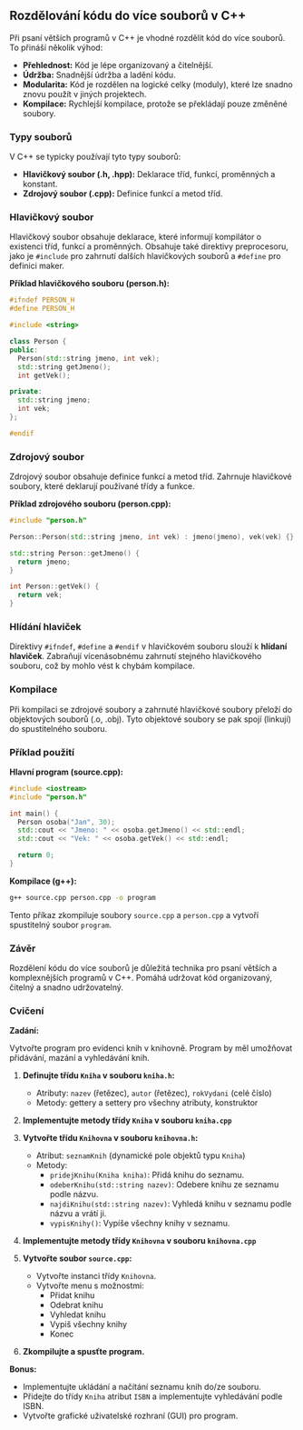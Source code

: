 ## Rozdělování kódu do více souborů v C++

Při psaní větších programů v C++ je vhodné rozdělit kód do více souborů. To přináší několik výhod:

* **Přehlednost:** Kód je lépe organizovaný a čitelnější.
* **Údržba:** Snadnější údržba a ladění kódu.
* **Modularita:** Kód je rozdělen na logické celky (moduly), které lze snadno znovu použít v jiných projektech.
* **Kompilace:** Rychlejší kompilace, protože se překládají pouze změněné soubory.

### Typy souborů

V C++ se typicky používají tyto typy souborů:

* **Hlavičkový soubor (.h, .hpp):** Deklarace tříd, funkcí, proměnných a konstant.
* **Zdrojový soubor (.cpp):** Definice funkcí a metod tříd.

### Hlavičkový soubor

Hlavičkový soubor obsahuje deklarace, které informují kompilátor o existenci tříd, funkcí a proměnných. Obsahuje také direktivy preprocesoru, jako je `#include` pro zahrnutí dalších hlavičkových souborů a `#define` pro definici maker.

**Příklad hlavičkového souboru (person.h):**

```c++
#ifndef PERSON_H
#define PERSON_H

#include <string>

class Person {
public:
  Person(std::string jmeno, int vek);
  std::string getJmeno();
  int getVek();

private:
  std::string jmeno;
  int vek;
};

#endif
```

### Zdrojový soubor

Zdrojový soubor obsahuje definice funkcí a metod tříd. Zahrnuje hlavičkové soubory, které deklarují používané třídy a funkce.

**Příklad zdrojového souboru (person.cpp):**

```c++
#include "person.h"

Person::Person(std::string jmeno, int vek) : jmeno(jmeno), vek(vek) {}

std::string Person::getJmeno() {
  return jmeno;
}

int Person::getVek() {
  return vek;
}
```

### Hlídání hlaviček

Direktivy `#ifndef`, `#define` a `#endif` v hlavičkovém souboru slouží k **hlídaní hlaviček**. Zabraňují vícenásobnému zahrnutí stejného hlavičkového souboru, což by mohlo vést k chybám kompilace.

### Kompilace

Při kompilaci se zdrojové soubory a zahrnuté hlavičkové soubory přeloží do objektových souborů (.o, .obj). Tyto objektové soubory se pak spojí (linkují) do spustitelného souboru.

### Příklad použití

**Hlavní program (source.cpp):**

```c++
#include <iostream>
#include "person.h"

int main() {
  Person osoba("Jan", 30);
  std::cout << "Jmeno: " << osoba.getJmeno() << std::endl;
  std::cout << "Vek: " << osoba.getVek() << std::endl;

  return 0;
}
```

**Kompilace (g++):**

```bash
g++ source.cpp person.cpp -o program
```

Tento příkaz zkompiluje soubory `source.cpp` a `person.cpp` a vytvoří spustitelný soubor `program`.

### Závěr

Rozdělení kódu do více souborů je důležitá technika pro psaní větších a komplexnějších programů v C++. Pomáhá udržovat kód organizovaný, čitelný a snadno udržovatelný.


### Cvičení

**Zadání:**

Vytvořte program pro evidenci knih v knihovně. Program by měl umožňovat přidávání, mazání a vyhledávání knih.

1. **Definujte třídu `Kniha` v souboru `kniha.h`:**
   * Atributy: `nazev` (řetězec), `autor` (řetězec), `rokVydani` (celé číslo)
   * Metody: gettery a settery pro všechny atributy, konstruktor

2. **Implementujte metody třídy `Kniha` v souboru `kniha.cpp`**

3. **Vytvořte třídu `Knihovna` v souboru `knihovna.h`:**
   * Atribut: `seznamKnih` (dynamické pole objektů typu `Kniha`)
   * Metody:
     * `pridejKnihu(Kniha kniha)`: Přidá knihu do seznamu.
     * `odeberKnihu(std::string nazev)`: Odebere knihu ze seznamu podle názvu.
     * `najdiKnihu(std::string nazev)`: Vyhledá knihu v seznamu podle názvu a vrátí ji.
     * `vypisKnihy()`: Vypíše všechny knihy v seznamu.

4. **Implementujte metody třídy `Knihovna` v souboru `knihovna.cpp`**

5. **Vytvořte soubor `source.cpp`:**
   * Vytvořte instanci třídy `Knihovna`.
   * Vytvořte menu s možnostmi:
     * Přidat knihu
     * Odebrat knihu
     * Vyhledat knihu
     * Vypiš všechny knihy
     * Konec

6. **Zkompilujte a spusťte program.**

**Bonus:**

* Implementujte ukládání a načítání seznamu knih do/ze souboru.
* Přidejte do třídy `Kniha` atribut `ISBN` a implementujte vyhledávání podle ISBN.
* Vytvořte grafické uživatelské rozhraní (GUI) pro program.